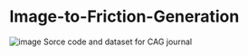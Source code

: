 # Image-to-Friction-Generation
![image](https://github.com/shaoyuca/Image-to-Friction-Generation/blob/main/img/img.png)
Sorce code and dataset for CAG journal
